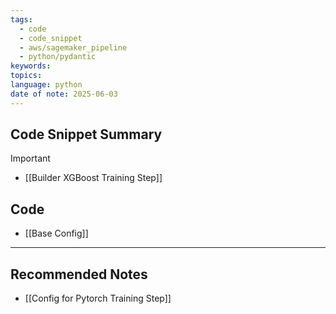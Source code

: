 ```yaml
---
tags:
  - code
  - code_snippet
  - aws/sagemaker_pipeline
  - python/pydantic
keywords: 
topics: 
language: python
date of note: 2025-06-03
---
```


## Code Snippet Summary

>[!important]


- [[Builder XGBoost Training Step]]
## Code


- [[Base Config]]



-----------
##  Recommended Notes


- [[Config for Pytorch Training Step]]